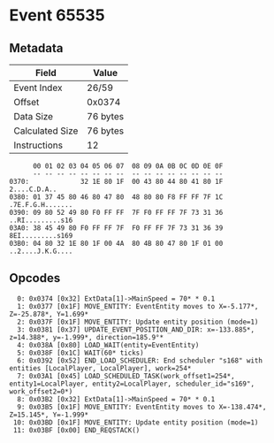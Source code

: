 # Event 65535

## Metadata

| Field           | Value    |
|-----------------|----------|
| Event Index     | 26/59    |
| Offset          | 0x0374   |
| Data Size       | 76 bytes |
| Calculated Size | 76 bytes |
| Instructions    | 12       |

```
      00 01 02 03 04 05 06 07  08 09 0A 0B 0C 0D 0E 0F
      -- -- -- -- -- -- -- --  -- -- -- -- -- -- -- --
0370:             32 1E 80 1F  00 43 80 44 80 41 80 1F      2....C.D.A..
0380: 01 37 45 80 46 80 47 80  48 80 80 F8 FF FF 7F 1C  .7E.F.G.H.......
0390: 09 80 52 49 80 F0 FF FF  7F F0 FF FF 7F 73 31 36  ..RI.........s16
03A0: 38 45 49 80 F0 FF FF 7F  F0 FF FF 7F 73 31 36 39  8EI.........s169
03B0: 04 80 32 1E 80 1F 00 4A  80 4B 80 47 80 1F 01 00  ..2....J.K.G....
```

## Opcodes

```
  0: 0x0374 [0x32] ExtData[1]->MainSpeed = 70* * 0.1
  1: 0x0377 [0x1F] MOVE_ENTITY: EventEntity moves to X=-5.177*, Z=-25.878*, Y=1.699*
  2: 0x037F [0x1F] MOVE_ENTITY: Update entity position (mode=1)
  3: 0x0381 [0x37] UPDATE_EVENT_POSITION_AND_DIR: x=-133.885*, z=14.388*, y=-1.999*, direction=185.9°*
  4: 0x038A [0x80] LOAD_WAIT(entity=EventEntity)
  5: 0x038F [0x1C] WAIT(60* ticks)
  6: 0x0392 [0x52] END_LOAD_SCHEDULER: End scheduler "s168" with entities [LocalPlayer, LocalPlayer], work=254*
  7: 0x03A1 [0x45] LOAD_SCHEDULED_TASK(work_offset1=254*, entity1=LocalPlayer, entity2=LocalPlayer, scheduler_id="s169", work_offset2=0*)
  8: 0x03B2 [0x32] ExtData[1]->MainSpeed = 70* * 0.1
  9: 0x03B5 [0x1F] MOVE_ENTITY: EventEntity moves to X=-138.474*, Z=15.145*, Y=-1.999*
 10: 0x03BD [0x1F] MOVE_ENTITY: Update entity position (mode=1)
 11: 0x03BF [0x00] END_REQSTACK()
```
